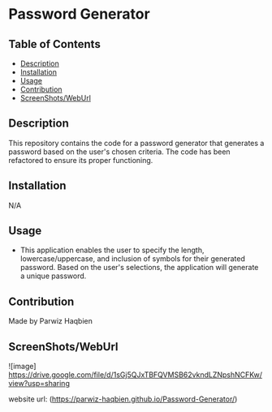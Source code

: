 # Password Generator

## Table of Contents
- [Description](#description)
- [Installation](#installation)
- [Usage](#usage)
- [Contribution](#contribution)
- [ScreenShots/WebUrl](#screenShots/webUrl)

## Description
This repository contains the code for a password generator that generates a password based on the user's chosen criteria. The code has been refactored to ensure its proper functioning.

## Installation
N/A

## Usage
- This application enables the user to specify the length, lowercase/uppercase, and inclusion of symbols for their generated password. Based on the user's selections, the application will generate a unique password.
## Contribution
Made by Parwiz Haqbien

## ScreenShots/WebUrl
![image] https://drive.google.com/file/d/1sGj5QJxTBFQVMSB62vkndLZNpshNCFKw/view?usp=sharing

website url: (https://parwiz-haqbien.github.io/Password-Generator/)
